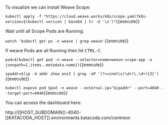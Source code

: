 To visualize we can install Weave Scope:

`kubectl apply -f "https://cloud.weave.works/k8s/scope.yaml?k8s-version=$(kubectl version | base64 | tr -d '\n')"`{{execute}}

Wait until all Scope Pods are Running:

`watch 'kubectl get po -n weave | grep weave'`{{execute}}

If weave Pods are all Running then hit <kbd>CTRL-C</kbd>.

`pod=$(kubectl get pod -n weave --selector=name=weave-scope-app -o jsonpath={.items..metadata.name})`{{execute}}

`ipaddr=$(ip -4 addr show ens3 | grep -oP '(?<=inet\s)\d+(\.\d+){3}')`{{execute}}

`kubectl expose pod $pod -n weave --external-ip="$ipaddr" --port=4040 --target-port=4040`{{execute}}

You can access the dashboard here:

http://[[HOST_SUBDOMAIN]]-4040-[[KATACODA_HOST]].environments.katacoda.com/centreon
